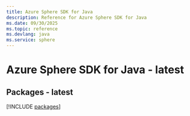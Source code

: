 ```yaml
---
title: Azure Sphere SDK for Java
description: Reference for Azure Sphere SDK for Java
ms.date: 09/30/2025
ms.topic: reference
ms.devlang: java
ms.service: sphere
---
```

# Azure Sphere SDK for Java - latest
## Packages - latest
[!INCLUDE [packages](sphere-index.md)]
